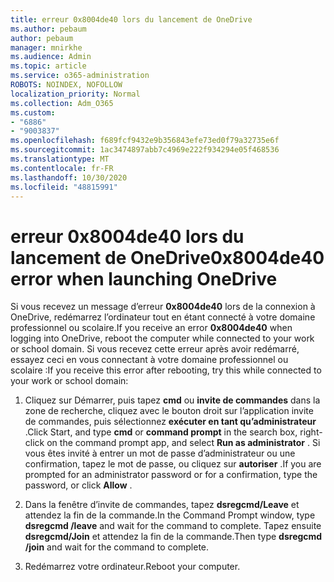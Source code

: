 ```yaml
---
title: erreur 0x8004de40 lors du lancement de OneDrive
ms.author: pebaum
author: pebaum
manager: mnirkhe
ms.audience: Admin
ms.topic: article
ms.service: o365-administration
ROBOTS: NOINDEX, NOFOLLOW
localization_priority: Normal
ms.collection: Adm_O365
ms.custom:
- "6886"
- "9003837"
ms.openlocfilehash: f689fcf9432e9b356843efe73ed0f79a32735e6f
ms.sourcegitcommit: 1ac3474897abb7c4969e222f934294e05f468536
ms.translationtype: MT
ms.contentlocale: fr-FR
ms.lasthandoff: 10/30/2020
ms.locfileid: "48815991"
---
```

# <a name="0x8004de40-error-when-launching-onedrive"></a><span data-ttu-id="1259a-102">erreur 0x8004de40 lors du lancement de OneDrive</span><span class="sxs-lookup"><span data-stu-id="1259a-102">0x8004de40 error when launching OneDrive</span></span>

<span data-ttu-id="1259a-103">Si vous recevez un message d’erreur **0x8004de40** lors de la connexion à OneDrive, redémarrez l’ordinateur tout en étant connecté à votre domaine professionnel ou scolaire.</span><span class="sxs-lookup"><span data-stu-id="1259a-103">If you receive an error **0x8004de40** when  logging into OneDrive, reboot the computer while connected to your work or school domain.</span></span> <span data-ttu-id="1259a-104">Si vous recevez cette erreur après avoir redémarré, essayez ceci en vous connectant à votre domaine professionnel ou scolaire :</span><span class="sxs-lookup"><span data-stu-id="1259a-104">If you receive this error after rebooting, try this while connected to your work or school domain:</span></span>

1. <span data-ttu-id="1259a-105">Cliquez sur Démarrer, puis tapez **cmd** ou **invite de commandes**  dans la zone de recherche, cliquez avec le bouton droit sur l’application invite de commandes, puis sélectionnez  **exécuter en tant qu’administrateur** .</span><span class="sxs-lookup"><span data-stu-id="1259a-105">Click Start, and type **cmd** or **command prompt**  in the search  box, right-click on the command prompt app, and select  **Run as administrator** .</span></span> <span data-ttu-id="1259a-106">Si vous êtes invité à entrer un mot de passe d’administrateur ou une confirmation, tapez le mot de passe, ou cliquez sur **autoriser** .</span><span class="sxs-lookup"><span data-stu-id="1259a-106">If you are prompted for an administrator password or for a confirmation, type the password, or click **Allow** .</span></span>  

2. <span data-ttu-id="1259a-107">Dans la fenêtre d’invite de commandes, tapez **dsregcmd/Leave**  et attendez la fin de la commande.</span><span class="sxs-lookup"><span data-stu-id="1259a-107">In the Command Prompt window, type **dsregcmd /leave**  and wait for the command to complete.</span></span> <span data-ttu-id="1259a-108">Tapez ensuite **dsregcmd/Join** et attendez la fin de la commande.</span><span class="sxs-lookup"><span data-stu-id="1259a-108">Then type **dsregcmd /join** and wait for the command to complete.</span></span>
3. <span data-ttu-id="1259a-109">Redémarrez votre ordinateur.</span><span class="sxs-lookup"><span data-stu-id="1259a-109">Reboot your computer.</span></span>
